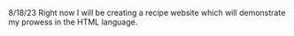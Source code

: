 8/18/23
Right now I will be creating a recipe website which will demonstrate my prowess in the HTML language. 